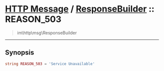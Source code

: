 # [HTTP Message](http.md) / [ResponseBuilder](http-ResponseBuilder.md) :: REASON_503
 > im\http\msg\ResponseBuilder
____

## Synopsis
```php
string REASON_503 = 'Service Unavailable'
```
